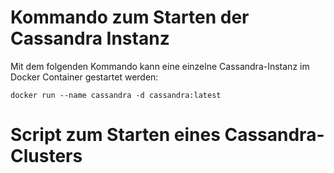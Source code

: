 # Kommando zum Starten der Cassandra Instanz
Mit dem folgenden Kommando kann eine einzelne Cassandra-Instanz
im Docker Container gestartet werden:

```
docker run --name cassandra -d cassandra:latest
```
# Script zum Starten eines Cassandra-Clusters
